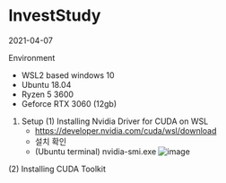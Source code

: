 # InvestStudy
2021-04-07

Environment 
 - WSL2 based windows 10
 - Ubuntu 18.04
 - Ryzen 5 3600
 - Geforce RTX 3060 (12gb)



1. Setup
 (1) Installing Nvidia Driver for CUDA on WSL
   - https://developer.nvidia.com/cuda/wsl/download
   - 설치 확인 
   - (Ubuntu terminal) nvidia-smi.exe
  ![image](https://user-images.githubusercontent.com/33775481/115145492-ba83d680-a08c-11eb-9857-539a0bf11e89.png)

  
 (2) Installing CUDA Toolkit 
